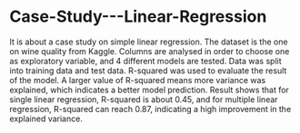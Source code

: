 # Case-Study---Linear-Regression
It is about a case study on simple linear regression. The dataset is the one on wine quality from Kaggle. 
Columns are analysed in order to choose one as exploratory variable, and 4 different models are tested. 
Data was split into training data and test data. R-squared was used to evaluate the result of the model. 
A larger value of R-squared means more variance was explained, which indicates a better model prediction.
Result shows that for single linear regression, R-squared is about 0.45, and for multiple linear regression,
R-squared can reach 0.87, indicating a high improvement in the explained variance. 
